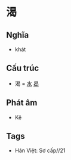 # 渴

## Nghĩa

* khát

## Cấu trúc
* 渴 = [水](水.md) [曷](曷.md)

## Phát âm

* Kě

## Tags
* Hán Việt: Sơ cấp//21

<script>window.HANZI_FIELD='渴';</script>

